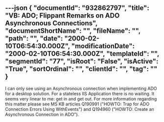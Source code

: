 ---json
{
  "documentId": "932862797",
  "title": "VB: ADO; Flippant Remarks on ADO Asynchronous Connections",
  "documentShortName": "",
  "fileName": "",
  "path": "",
  "date": "2000-02-10T06:54:30.000Z",
  "modificationDate": "2000-02-10T06:54:30.000Z",
  "templateId": "",
  "segmentId": "77",
  "isRoot": "False",
  "isActive": "True",
  "sortOrdinal": "",
  "clientId": "",
  "tag": ""
}
---

I can only see using an Asynchronous connection when implementing ADO for a desktop solution. For a stateless IIS Application there is no waiting. It seems very linear to me: get in and get out. For more information regarding this matter please see MS KB articles Q190991 (&quot;HOWTO: Trap for ADO Connection Errors Using WithEvents&quot;) and Q194960 (&quot;HOWTO: Create an Asynchronous Connection in ADO&quot;).
